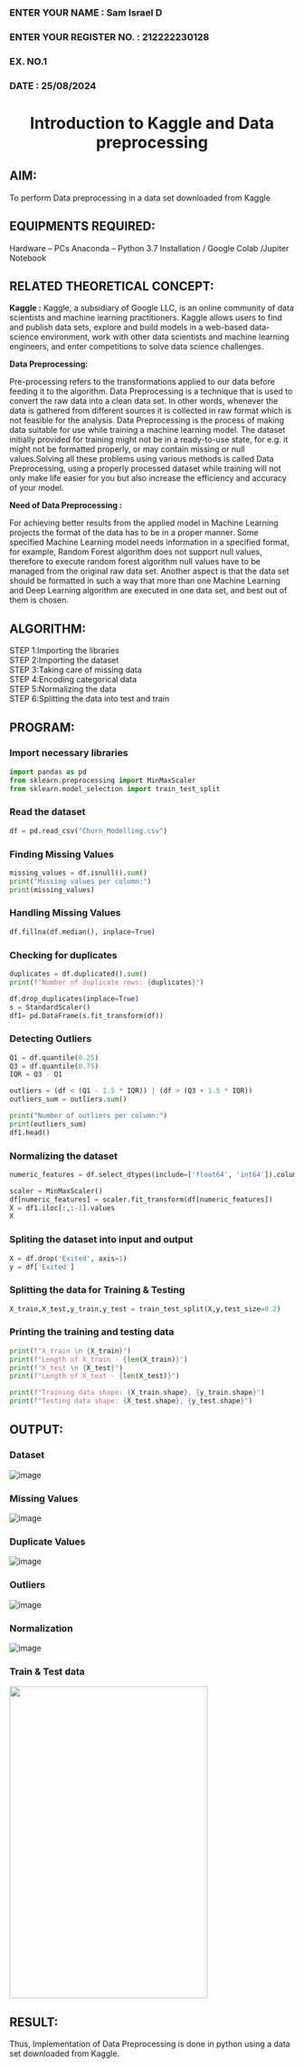 <H3>ENTER YOUR NAME : Sam Israel D</H3>
<H3>ENTER YOUR REGISTER NO. : 212222230128</H3>
<H3>EX. NO.1</H3>
<H3>DATE : 25/08/2024</H3>
<H1 ALIGN =CENTER> Introduction to Kaggle and Data preprocessing</H1>

## AIM:

To perform Data preprocessing in a data set downloaded from Kaggle

## EQUIPMENTS REQUIRED:
Hardware – PCs
Anaconda – Python 3.7 Installation / Google Colab /Jupiter Notebook

## RELATED THEORETICAL CONCEPT:

**Kaggle :**
Kaggle, a subsidiary of Google LLC, is an online community of data scientists and machine learning practitioners. Kaggle allows users to find and publish data sets, explore and build models in a web-based data-science environment, work with other data scientists and machine learning engineers, and enter competitions to solve data science challenges.

**Data Preprocessing:**

Pre-processing refers to the transformations applied to our data before feeding it to the algorithm. Data Preprocessing is a technique that is used to convert the raw data into a clean data set. In other words, whenever the data is gathered from different sources it is collected in raw format which is not feasible for the analysis.
Data Preprocessing is the process of making data suitable for use while training a machine learning model. The dataset initially provided for training might not be in a ready-to-use state, for e.g. it might not be formatted properly, or may contain missing or null values.Solving all these problems using various methods is called Data Preprocessing, using a properly processed dataset while training will not only make life easier for you but also increase the efficiency and accuracy of your model.

**Need of Data Preprocessing :**

For achieving better results from the applied model in Machine Learning projects the format of the data has to be in a proper manner. Some specified Machine Learning model needs information in a specified format, for example, Random Forest algorithm does not support null values, therefore to execute random forest algorithm null values have to be managed from the original raw data set.
Another aspect is that the data set should be formatted in such a way that more than one Machine Learning and Deep Learning algorithm are executed in one data set, and best out of them is chosen.


## ALGORITHM:
STEP 1:Importing the libraries<BR>
STEP 2:Importing the dataset<BR>
STEP 3:Taking care of missing data<BR>
STEP 4:Encoding categorical data<BR>
STEP 5:Normalizing the data<BR>
STEP 6:Splitting the data into test and train<BR>

##  PROGRAM:

### Import necessary libraries
```python
import pandas as pd
from sklearn.preprocessing import MinMaxScaler
from sklearn.model_selection import train_test_split
```
### Read the dataset
```python
df = pd.read_csv("Churn_Modelling.csv")
```
### Finding Missing Values
```python
missing_values = df.isnull().sum()
print("Missing values per column:")
print(missing_values)
```
### Handling Missing Values
```python
df.fillna(df.median(), inplace=True)
```
### Checking for duplicates
```python
duplicates = df.duplicated().sum()
print(f"Number of duplicate rows: {duplicates}")

df.drop_duplicates(inplace=True)
s = StandardScaler()
df1= pd.DataFrame(s.fit_transform(df))
```
### Detecting Outliers
```python
Q1 = df.quantile(0.25)
Q3 = df.quantile(0.75)
IQR = Q3 - Q1

outliers = (df < (Q1 - 1.5 * IQR)) | (df > (Q3 + 1.5 * IQR))
outliers_sum = outliers.sum()

print("Number of outliers per column:")
print(outliers_sum)
df1.head()
```
### Normalizing the dataset
```python
numeric_features = df.select_dtypes(include=['float64', 'int64']).columns

scaler = MinMaxScaler()
df[numeric_features] = scaler.fit_transform(df[numeric_features])
X = df1.iloc[:,:-1].values
X
```
### Spliting the dataset into input and output
```python
X = df.drop('Exited', axis=1)
y = df['Exited']
```
### Splitting the data for Training & Testing
```python
X_train,X_test,y_train,y_test = train_test_split(X,y,test_size=0.2)
```
### Printing the training and testing data
```python
print(f"X_train \n {X_train}")
print(f"Length of X_train - {len(X_train)}")
print(f"X_test \n {X_test}")
print(f"Length of X_test - {len(X_test)}")

print(f"Training data shape: {X_train.shape}, {y_train.shape}")
print(f"Testing data shape: {X_test.shape}, {y_test.shape}")
```
## OUTPUT:
### Dataset
![image](./images/dataset.png)
### Missing Values
![image](./images/missing.png)
### Duplicate Values
![image](./images/duplicate.png)
### Outliers
![image](./images/outlier.png)
### Normalization
![image](./images/normalize.png)
### Train & Test data
<img src = "images/traintestdata.png" width="350" height="550"><img>

## RESULT:
Thus, Implementation of Data Preprocessing is done in python  using a data set downloaded from Kaggle.


